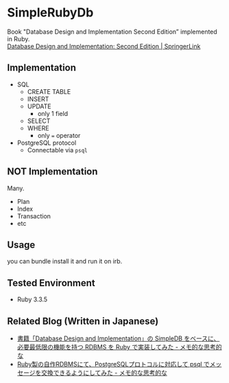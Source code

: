 # SimpleRubyDb

Book "Database Design and Implementation Second Edition” implemented in Ruby.  
[Database Design and Implementation: Second Edition | SpringerLink](https://link.springer.com/book/10.1007/978-3-030-33836-7)

## Implementation

- SQL
  - CREATE TABLE
  - INSERT
  - UPDATE
    - only 1 field
  - SELECT
  - WHERE
    - only `=` operator
- PostgreSQL protocol
  - Connectable via `psql`

## NOT Implementation

Many.

- Plan
- Index
- Transaction
- etc


## Usage

you can bundle install it and run it on irb.


## Tested Environment

- Ruby 3.3.5

## Related Blog (Written in Japanese)

- [書籍「Database Design and Implementation」の SimpleDB をベースに、必要最低限の機能を持つ RDBMS を Ruby で実装してみた - メモ的な思考的な](https://thinkami.hatenablog.com/entry/2024/12/14/223947)
- [Ruby製の自作RDBMSにて、PostgreSQLプロトコルに対応して psql でメッセージを交換できるようにしてみた - メモ的な思考的な](https://thinkami.hatenablog.com/entry/2024/12/23/201912)